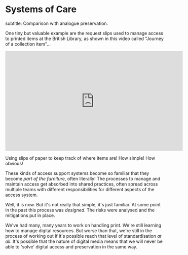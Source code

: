 # Systems of Care

subtitle: Comparison with analogue preservation.

One tiny but valuable example are the request slips used to manage access to printed items at the British Library, as shown in this video called "Journey of a collection item"...

<iframe width="560" height="315" src="https://www.youtube.com/embed/c1j34r37sPk?start=212" frameborder="0" allowfullscreen></iframe>

Using slips of paper to keep track of where items are! How simple! How obvious!

These kinds of access support systems become so familiar that they become _part of the furniture_, often literally! The processes to manage and maintain access get absorbed into shared practices, often spread across multiple teams with different responsibilities for different aspects of the access system. 

Well, it is now. But it's not really that simple, it's just familiar. At some point in the past this process was _designed_. The risks were analysed  and the mitigations put in place.

We've had many, many years to work on handling print. We're still learning how to manage digital resources. But worse than that, we're still in the process of working out if it's possible reach that level of standardisation _at all_. It's possible that the nature of digital media means that we will never be able to 'solve' digital access and preservation in the same way.